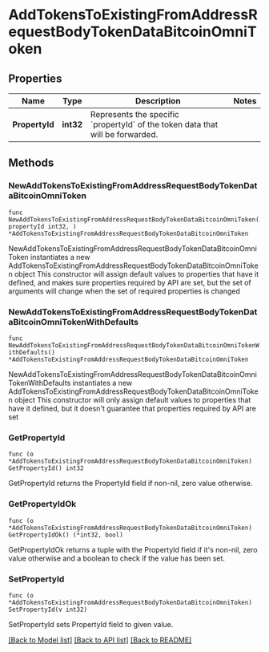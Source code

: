 # AddTokensToExistingFromAddressRequestBodyTokenDataBitcoinOmniToken

## Properties

Name | Type | Description | Notes
------------ | ------------- | ------------- | -------------
**PropertyId** | **int32** | Represents the specific &#x60;propertyId&#x60; of the token data that will be forwarded. | 

## Methods

### NewAddTokensToExistingFromAddressRequestBodyTokenDataBitcoinOmniToken

`func NewAddTokensToExistingFromAddressRequestBodyTokenDataBitcoinOmniToken(propertyId int32, ) *AddTokensToExistingFromAddressRequestBodyTokenDataBitcoinOmniToken`

NewAddTokensToExistingFromAddressRequestBodyTokenDataBitcoinOmniToken instantiates a new AddTokensToExistingFromAddressRequestBodyTokenDataBitcoinOmniToken object
This constructor will assign default values to properties that have it defined,
and makes sure properties required by API are set, but the set of arguments
will change when the set of required properties is changed

### NewAddTokensToExistingFromAddressRequestBodyTokenDataBitcoinOmniTokenWithDefaults

`func NewAddTokensToExistingFromAddressRequestBodyTokenDataBitcoinOmniTokenWithDefaults() *AddTokensToExistingFromAddressRequestBodyTokenDataBitcoinOmniToken`

NewAddTokensToExistingFromAddressRequestBodyTokenDataBitcoinOmniTokenWithDefaults instantiates a new AddTokensToExistingFromAddressRequestBodyTokenDataBitcoinOmniToken object
This constructor will only assign default values to properties that have it defined,
but it doesn't guarantee that properties required by API are set

### GetPropertyId

`func (o *AddTokensToExistingFromAddressRequestBodyTokenDataBitcoinOmniToken) GetPropertyId() int32`

GetPropertyId returns the PropertyId field if non-nil, zero value otherwise.

### GetPropertyIdOk

`func (o *AddTokensToExistingFromAddressRequestBodyTokenDataBitcoinOmniToken) GetPropertyIdOk() (*int32, bool)`

GetPropertyIdOk returns a tuple with the PropertyId field if it's non-nil, zero value otherwise
and a boolean to check if the value has been set.

### SetPropertyId

`func (o *AddTokensToExistingFromAddressRequestBodyTokenDataBitcoinOmniToken) SetPropertyId(v int32)`

SetPropertyId sets PropertyId field to given value.



[[Back to Model list]](../README.md#documentation-for-models) [[Back to API list]](../README.md#documentation-for-api-endpoints) [[Back to README]](../README.md)


